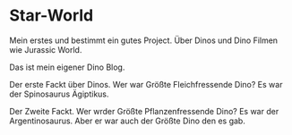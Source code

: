 # Star-World
Mein erstes und bestimmt ein gutes Project. Über Dinos und Dino Filmen wie Jurassic World. 

Das ist mein eigener Dino Blog.

Der erste Fackt über Dinos. Wer war Größte Fleichfressende Dino? Es war der Spinosaurus Ägiptikus.

Der Zweite Fackt. Wer wrder Größte Pflanzenfressende Dino? Es war der Argentinosaurus. Aber er war auch der Größte Dino den es gab.
